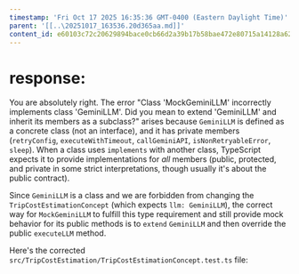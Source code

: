 ```yaml
---
timestamp: 'Fri Oct 17 2025 16:35:36 GMT-0400 (Eastern Daylight Time)'
parent: '[[..\20251017_163536.20d365aa.md]]'
content_id: e60103c72c20629894bace0cb66d2a39b17b58bae472e80715a14128a625a418
---
```


# response:

You are absolutely right. The error "Class 'MockGeminiLLM' incorrectly implements class 'GeminiLLM'. Did you mean to extend 'GeminiLLM' and inherit its members as a subclass?" arises because `GeminiLLM` is defined as a concrete class (not an interface), and it has private members (`retryConfig`, `executeWithTimeout`, `callGeminiAPI`, `isNonRetryableError`, `sleep`). When a class uses `implements` with another class, TypeScript expects it to provide implementations for *all* members (public, protected, and private in some strict interpretations, though usually it's about the public contract).

Since `GeminiLLM` is a class and we are forbidden from changing the `TripCostEstimationConcept` (which expects `llm: GeminiLLM`), the correct way for `MockGeminiLLM` to fulfill this type requirement and still provide mock behavior for its public methods is to `extend` `GeminiLLM` and then override the public `executeLLM` method.

Here's the corrected `src/TripCostEstimation/TripCostEstimationConcept.test.ts` file:
